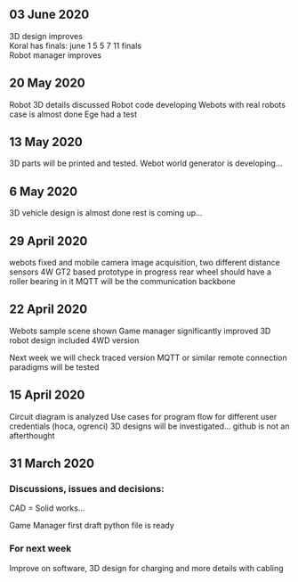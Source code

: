 ## 03 June 2020
3D design improves  
Koral has finals: june 1 5 5 7 11 finals  
Robot manager improves

## 20 May 2020
Robot 3D details discussed
Robot code developing
Webots with real robots case is almost done
Ege had a test

## 13 May 2020
3D parts will be printed and tested.
Webot world generator is developing...

## 6 May 2020
3D vehicle design is almost done
rest is coming up...

## 29 April 2020
webots fixed and mobile camera image acquisition, two different distance sensors
4W GT2 based prototype in progress rear wheel should have a roller bearing in it
MQTT will be the communication backbone

## 22 April 2020
Webots sample scene shown
Game manager significantly improved
3D robot design included 4WD version

Next week we will check traced version
MQTT or similar remote connection paradigms will be tested



## 15 April 2020
Circuit diagram is analyzed
Use cases for program flow for different user credentials (hoca, ogrenci)
3D designs will be investigated...
github is not an afterthought

## 31 March 2020

### Discussions, issues and decisions:  

CAD = Solid works... 

Game Manager first draft python file is ready


### For next week
Improve on software, 3D design for charging and more details with cabling
